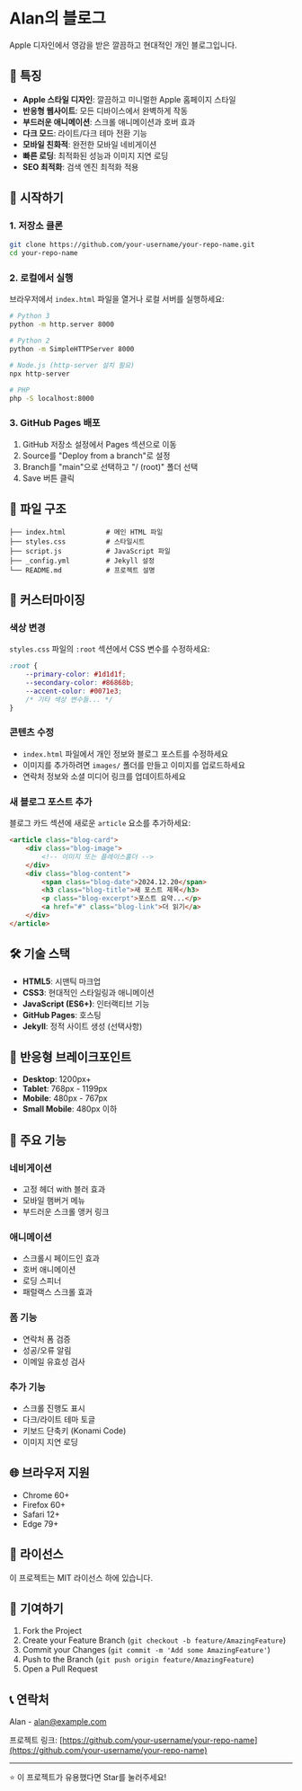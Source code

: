 # Alan의 블로그

Apple 디자인에서 영감을 받은 깔끔하고 현대적인 개인 블로그입니다.

## 🌟 특징

- **Apple 스타일 디자인**: 깔끔하고 미니멀한 Apple 홈페이지 스타일
- **반응형 웹사이트**: 모든 디바이스에서 완벽하게 작동
- **부드러운 애니메이션**: 스크롤 애니메이션과 호버 효과
- **다크 모드**: 라이트/다크 테마 전환 기능
- **모바일 친화적**: 완전한 모바일 네비게이션
- **빠른 로딩**: 최적화된 성능과 이미지 지연 로딩
- **SEO 최적화**: 검색 엔진 최적화 적용

## 🚀 시작하기

### 1. 저장소 클론
```bash
git clone https://github.com/your-username/your-repo-name.git
cd your-repo-name
```

### 2. 로컬에서 실행
브라우저에서 `index.html` 파일을 열거나 로컬 서버를 실행하세요:

```bash
# Python 3
python -m http.server 8000

# Python 2
python -m SimpleHTTPServer 8000

# Node.js (http-server 설치 필요)
npx http-server

# PHP
php -S localhost:8000
```

### 3. GitHub Pages 배포
1. GitHub 저장소 설정에서 Pages 섹션으로 이동
2. Source를 "Deploy from a branch"로 설정
3. Branch를 "main"으로 선택하고 "/ (root)" 폴더 선택
4. Save 버튼 클릭

## 📁 파일 구조

```
├── index.html          # 메인 HTML 파일
├── styles.css          # 스타일시트
├── script.js           # JavaScript 파일
├── _config.yml         # Jekyll 설정
└── README.md           # 프로젝트 설명
```

## 🎨 커스터마이징

### 색상 변경
`styles.css` 파일의 `:root` 섹션에서 CSS 변수를 수정하세요:

```css
:root {
    --primary-color: #1d1d1f;
    --secondary-color: #86868b;
    --accent-color: #0071e3;
    /* 기타 색상 변수들... */
}
```

### 콘텐츠 수정
- `index.html` 파일에서 개인 정보와 블로그 포스트를 수정하세요
- 이미지를 추가하려면 `images/` 폴더를 만들고 이미지를 업로드하세요
- 연락처 정보와 소셜 미디어 링크를 업데이트하세요

### 새 블로그 포스트 추가
블로그 카드 섹션에 새로운 `article` 요소를 추가하세요:

```html
<article class="blog-card">
    <div class="blog-image">
        <!-- 이미지 또는 플레이스홀더 -->
    </div>
    <div class="blog-content">
        <span class="blog-date">2024.12.20</span>
        <h3 class="blog-title">새 포스트 제목</h3>
        <p class="blog-excerpt">포스트 요약...</p>
        <a href="#" class="blog-link">더 읽기</a>
    </div>
</article>
```

## 🛠️ 기술 스택

- **HTML5**: 시맨틱 마크업
- **CSS3**: 현대적인 스타일링과 애니메이션
- **JavaScript (ES6+)**: 인터랙티브 기능
- **GitHub Pages**: 호스팅
- **Jekyll**: 정적 사이트 생성 (선택사항)

## 📱 반응형 브레이크포인트

- **Desktop**: 1200px+
- **Tablet**: 768px - 1199px
- **Mobile**: 480px - 767px
- **Small Mobile**: 480px 이하

## 🎯 주요 기능

### 네비게이션
- 고정 헤더 with 블러 효과
- 모바일 햄버거 메뉴
- 부드러운 스크롤 앵커 링크

### 애니메이션
- 스크롤시 페이드인 효과
- 호버 애니메이션
- 로딩 스피너
- 패럴랙스 스크롤 효과

### 폼 기능
- 연락처 폼 검증
- 성공/오류 알림
- 이메일 유효성 검사

### 추가 기능
- 스크롤 진행도 표시
- 다크/라이트 테마 토글
- 키보드 단축키 (Konami Code)
- 이미지 지연 로딩

## 🌐 브라우저 지원

- Chrome 60+
- Firefox 60+
- Safari 12+
- Edge 79+

## 📄 라이선스

이 프로젝트는 MIT 라이선스 하에 있습니다.

## 🤝 기여하기

1. Fork the Project
2. Create your Feature Branch (`git checkout -b feature/AmazingFeature`)
3. Commit your Changes (`git commit -m 'Add some AmazingFeature'`)
4. Push to the Branch (`git push origin feature/AmazingFeature`)
5. Open a Pull Request

## 📞 연락처

Alan - alan@example.com

프로젝트 링크: [https://github.com/your-username/your-repo-name](https://github.com/your-username/your-repo-name)

---

⭐ 이 프로젝트가 유용했다면 Star를 눌러주세요!
